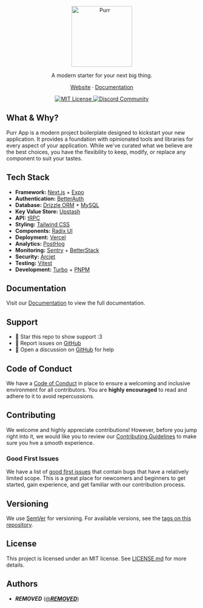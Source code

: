 <p align="center">
  <picture>
    <source media="(prefers-color-scheme: dark)" srcset="https://cdn.purr.gg/DargW5gB3W5Z.png">
    <source media="(prefers-color-scheme: light)" srcset="https://cdn.purr.gg/EWwq3GD8sJH3.png">
    <img alt="Purr" src="https://cdn.purr.gg/EWwq3GD8sJH3.png" width="160">
  </picture>
</p>

<p align="center">
  A modern starter for your next big thing.
</p>

<p align="center">
  <a href="https://create.purr.gg">Website</a>
  ·
  <a href="https://create.purr.gg/docs">Documentation</a>
</p>

<p align="center">
  <a href="LICENSE.md">
    <img src="https://img.shields.io/github/license/***REMOVED***/create-purr-app?style=for-the-badge&labelColor=000000" alt="MIT License">
  </a>
  <a href="https://discord.gg/YaarU42KxQ">
    <img src="https://img.shields.io/discord/1131068064637649048?style=for-the-badge&labelColor=000000&color=5865F2&label=Discord" alt="Discord Community">
  </a>
</p>

## What & Why?

Purr App is a modern project boilerplate designed to kickstart your new application. It provides a foundation with opinionated tools and libraries for every aspect of your application. While we've curated what we believe are the best choices, you have the flexibility to keep, modify, or replace any component to suit your tastes.

## Tech Stack

- **Framework:** [Next.js](https://nextjs.org) + [Expo](https://expo.dev)
- **Authentication:** [BetterAuth](https://better-auth.com)
- **Database:** [Drizzle ORM](https://orm.drizzle.team) + [MySQL](https://mysql.com)
- **Key Value Store:** [Upstash](https://upstash.com)
- **API:** [tRPC](https://trpc.io)
- **Styling:** [Tailwind CSS](https://tailwindcss.com)
- **Components:** [Radix UI](https://radix-ui.com/primitives)
- **Deployment:** [Vercel](https://vercel.com)
- **Analytics:** [PostHog](https://posthog.com)
- **Monitoring:** [Sentry](https://sentry.io) + [BetterStack](https://betterstack.com)
- **Security:** [Arcjet](https://arcjet.com)
- **Testing:** [Vitest](https://vitest.dev)
- **Development:** [Turbo](https://turbo.build) + [PNPM](https://pnpm.io)

## Documentation

Visit our [Documentation](https://create.purr.gg/docs) to view the full documentation.

## Support

- 🌟 Star this repo to show support :3
- 🎯 Report issues on [GitHub](https://github.com/***REMOVED***/create-purr-app/issues)
- 💬 Open a discussion on [GitHub](https://github.com/***REMOVED***/create-purr-app/discussions) for help

## Code of Conduct

We have a [Code of Conduct](CODE_OF_CONDUCT.md) in place to ensure a welcoming and inclusive environment for all contributors. You are **highly encouraged** to read and adhere to it to avoid repercussions.

## Contributing

We welcome and highly appreciate contributions! However, before you jump right into it, we would like you to review our [Contributing Guidelines](CONTRIBUTING.md) to make sure you hve a smooth experience.

### Good First Issues

We have a list of [good first issues](https://github.com/***REMOVED***/purr/issues?q=is:open+is:issue+label:%22good+first+issue%22) that contain bugs that have a relatively limited scope. This is a great place for newcomers and beginners to get started, gain experience, and get familiar with our contribution process.

## Versioning

We use [SemVer](http://semver.org) for versioning. For available versions, see the [tags on this repository](https://github.com/***REMOVED***/create-purr-app/tags).

## License

This project is licensed under an MIT license. See [LICENSE.md](LICENSE.md) for more details.

## Authors

- ***REMOVED*** ([@***REMOVED***](https://github.com/***REMOVED***))
